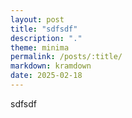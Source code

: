 ```yaml
---
layout: post
title: "sdfsdf"
description: "."
theme: minima
permalink: /posts/:title/
markdown: kramdown
date: 2025-02-18
---
```

sdfsdf